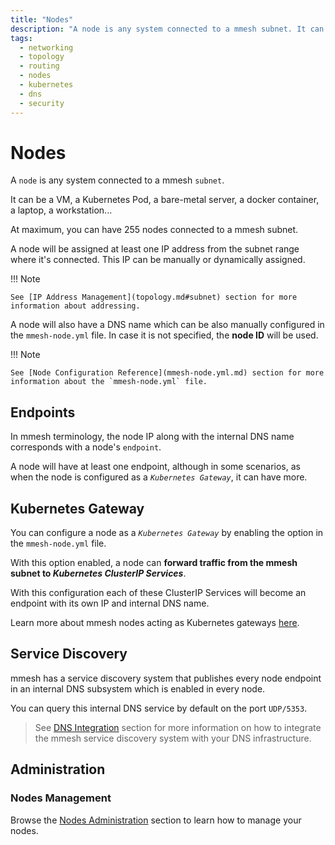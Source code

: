 ```yaml
---
title: "Nodes"
description: "A node is any system connected to a mmesh subnet. It can be a VM, a Kubernetes Pod, a bare-metal server, a docker container, a laptop, a workstation..."
tags:
  - networking
  - topology
  - routing
  - nodes
  - kubernetes
  - dns
  - security
---
```


# Nodes

A `node` is any system connected to a mmesh `subnet`.

It can be a VM, a Kubernetes Pod, a bare-metal server, a docker container, a laptop, a workstation...

At maximum, you can have 255 nodes connected to a mmesh subnet.

A node will be assigned at least one IP address from the subnet range where it's connected. This IP can be manually or dynamically assigned.

!!! Note

    See [IP Address Management](topology.md#subnet) section for more information about addressing.

A node will also have a DNS name which can be also manually configured in the `mmesh-node.yml` file. In case it is not specified, the **node ID** will be used.

!!! Note

    See [Node Configuration Reference](mmesh-node.yml.md) section for more information about the `mmesh-node.yml` file.

## Endpoints

In mmesh terminology, the node IP along with the internal DNS name corresponds with a node's `endpoint`.

A node will have at least one endpoint, although in some scenarios, as when the node is configured as a _`Kubernetes Gateway`_, it can have more.

## Kubernetes Gateway

You can configure a node as a _`Kubernetes Gateway`_ by enabling the option in the `mmesh-node.yml` file.

With this option enabled, a node can **forward traffic from the mmesh subnet to _Kubernetes ClusterIP Services_**.

With this configuration each of these ClusterIP Services will become an endpoint with its own IP and internal DNS name.

Learn more about mmesh nodes acting as Kubernetes gateways [here](k8s-services.md).

## Service Discovery

mmesh has a service discovery system that publishes every node endpoint in an internal DNS subsystem which is enabled in every node.

You can query this internal DNS service by default on the port `UDP/5353`.

> See [DNS Integration](service-discovery.md) section for more information on how to integrate the mmesh service discovery system with your DNS infrastructure.


## Administration

### Nodes Management

Browse the [Nodes Administration](adm-nodes.md) section to learn how to manage your nodes.

